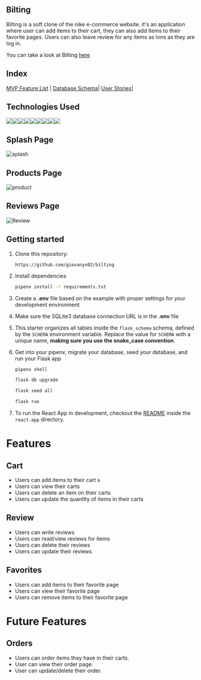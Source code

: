 ## Bilting
Bilting is a soft clone of the nike e-commerce website. it's an application where user can add items to their cart, they can also add items to their favorite pages. Users can also leave review for any items as lons as they are log in.

You can take a look at Bilting [here](https://bilting.onrender.com)

## Index
[MVP Feature List](https://github.com/giovanyv02/bilting/wiki/MVP-Feature-List) |
[Database Schema](https://github.com/giovanyv02/bilting/wiki/Bilting-diagram)|
[User Stories](https://github.com/giovanyv02/bilting/wiki/User-Stories)|

## Technologies Used
<img src ="https://img.shields.io/badge/Python-3776AB?style=for-the-badge&logo=python&logoColor=white"/><img src="https://img.shields.io/badge/JavaScript-323330?style=for-the-badge&logo=javascript&logoColor=F7DF1E" /><img src="https://img.shields.io/badge/Node.js-339933?style=for-the-badge&logo=nodedotjs&logoColor=white" /><img src="https://img.shields.io/badge/PostgreSQL-316192?style=for-the-badge&logo=postgresql&logoColor=white" /><img src="https://img.shields.io/badge/HTML5-E34F26?style=for-the-badge&logo=html5&logoColor=white" /><img src="https://img.shields.io/badge/CSS3-1572B6?style=for-the-badge&logo=css3&logoColor=white" /><img src="https://img.shields.io/badge/React-20232A?style=for-the-badge&logo=react&logoColor=61DAFB" /><img src="https://img.shields.io/badge/Redux-593D88?style=for-the-badge&logo=redux&logoColor=white" /><img src="https://img.shields.io/badge/GitHub-100000?style=for-the-badge&logo=github&logoColor=white" />

## Splash Page
![splash](https://cdn.discordapp.com/attachments/1130957424296198224/1134283239683534930/Screenshot_58.png?ex=65ea5d96&is=65d7e896&hm=e611d936dd6882a521d62d7b5c801de9f737849b26329504426ad4f203dc0d08&)


## Products Page
![product](https://cdn.discordapp.com/attachments/1130957424296198224/1140601633231884339/Screenshot_61.png?ex=65eee50c&is=65dc700c&hm=5262c335347b69ef07fa9b417e34dbf3ee758b8985116a950c29f8c834fbfcc8&)

## Reviews Page
![Review](https://cdn.discordapp.com/attachments/1130957424296198224/1140601632984403978/Screenshot_62.png?ex=65eee50c&is=65dc700c&hm=ba1e5283895f5290ef9677daf25d4882d95e7c6ccd45ba66ee324d4fa0212157&)

## Getting started
1. Clone this repository:


   `
      https://github.com/giovanyv02/bilting
   `

3. Install dependencies

      ```bash
      pipenv install -r requirements.txt
      ```

4. Create a **.env** file based on the example with proper settings for your
   development environment

5. Make sure the SQLite3 database connection URL is in the **.env** file

6. This starter organizes all tables inside the `flask_schema` schema, defined
   by the `SCHEMA` environment variable.  Replace the value for
   `SCHEMA` with a unique name, **making sure you use the snake_case
   convention**.

7. Get into your pipenv, migrate your database, seed your database, and run your Flask app

   ```bash
   pipenv shell
   ```

   ```bash
   flask db upgrade
   ```

   ```bash
   flask seed all
   ```

   ```bash
   flask run
   ```

8. To run the React App in development, checkout the [README](./react-app/README.md) inside the `react-app` directory.

# Features

## Cart
* Users can add items to their cart s
* Users can view their carts
* Users can delete an item on their carts
* Users can update the quantity of items in their carts

## Review
* Users can write reviews
* Users can read/view reviews for items
* Users can delete their reviews
* Users can update their reviews

## Favorites
* Users can add items to their favorite page
* Users can view their favorite page
* Users can remove items to their favorite page

# Future Features

## Orders
* Users can order items they have in their carts.
* User can view their order page.
* User can update/delete their order.
